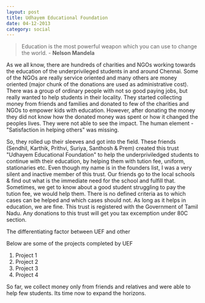 ```yaml
---
layout: post
title: Udhayem Educational Foundation
date: 04-12-2013
category: social
---
```


> Education is the most powerful weapon which you can use to change the world. - **Nelson Mandela**

As we all know, there are hundreds of charities and NGOs working towards the education of the underprivileged students in and around Chennai. Some of the NGOs are really service oriented and many others are money oriented (major chunk of the donations are used as administrative cost). There was a group of ordinary people with not so good paying jobs, but really wanted to help students in their locality. They started collecting money from friends and families and donated to few of the charities and NGOs to empower kids with education. However, after donating the money they did not know how the donated money was spent or how it changed the peoples lives. They were not able to see the impact. The human element - "Satisfaction in helping others" was missing. 

So, they rolled up their sleeves and got into the field. These friends (Sendhil, Karthik, Prithvi, Suriya, Santhosh & Prem) created this trust "Udhayem Educational Foundation" to help the underpriviledged students to continue with their education, by helping them with tution fee, uniform, stationaries etc. Even though my name is in the founders list, I was a very silent and inactive member of this trust. Our friends go to the local schools & find out what is the immediate need for the school and fulfill that. Sometimes, we get to know about a good student struggling to pay the tution fee, we would help them. There is no defined criteria as to which cases can be helped and which cases should not. As long as it helps in education, we are fine. This trust is registered with the Government of Tamil Nadu. Any donations to this trust will get you tax excemption under 80C section. 

The differentiating factor between UEF and other 

Below are some of the projects completed by UEF

1. Project 1
2. Project 2
3. Project 3
4. Project 4

So far, we collect money only from friends and relatives and were able to help few students. Its time now to expand the horizons. 
